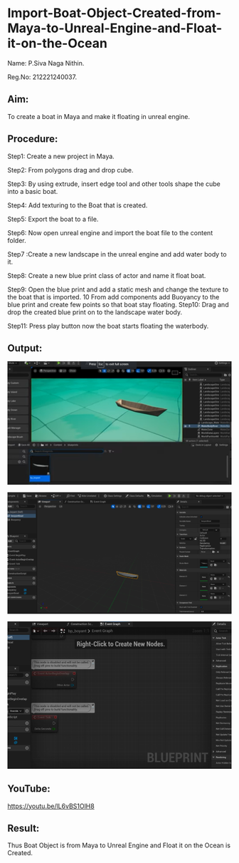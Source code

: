 # Import-Boat-Object-Created-from-Maya-to-Unreal-Engine-and-Float-it-on-the-Ocean

Name: P.Siva Naga Nithin.

Reg.No: 212221240037.

## Aim:
To create a boat in Maya and make it floating in unreal engine.

## Procedure:

Step1: Create a new project in Maya.

Step2: From polygons drag and drop cube.

Step3: By using extrude, insert edge tool and other tools shape the cube into a basic boat.

Step4: Add texturing to the Boat that is created.

Step5: Export the boat to a file.

Step6: Now open unreal engine and import the boat file to the content folder.

Step7 :Create a new landscape in the unreal engine and add water body to it.

Step8: Create a new blue print class of actor and name it float boat.

Step9: Open the blue print and add a static mesh and change the texture to the boat that is imported. 10 From add components add Buoyancy to the blue print and create few points so that boat stay floating.
Step10: Drag and drop the created blue print on to the landscape water body.

Step11: Press play button now the boat starts floating the waterbody.

## Output:
![github.logo](exp6.png)

![github.logo](exp6.1.png)

![github.logo](exp6.2.png)

## YouTube:
 https://youtu.be/lL6vBS1OlH8
 
 ## Result:
  Thus Boat Object is from Maya to Unreal Engine and Float it on the Ocean is Created.
